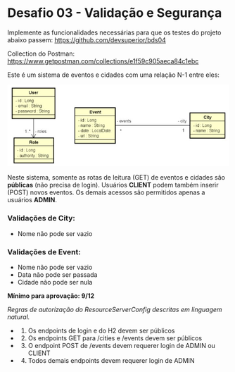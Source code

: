 # Desafio 03 - Validação e Segurança

Implemente as funcionalidades necessárias para que os testes do projeto abaixo passem:
https://github.com/devsuperior/bds04

Collection do Postman:
https://www.getpostman.com/collections/e1f59c905aeca84c1ebc

Este é um sistema de eventos e cidades com uma relação N-1 entre eles:



![Alt text](eventcity.jpg)

Neste sistema, somente as rotas de leitura (GET) de eventos e cidades são **públicas** (não precisa de login). Usuários **CLIENT** podem também inserir (POST) novos eventos. Os demais acessos são permitidos apenas a usuários **ADMIN**.


### Validações de City:
- Nome não pode ser vazio

### Validações de Event:
- Nome não pode ser vazio
- Data não pode ser passada 
- Cidade não pode ser nula

**Mínimo para aprovação: 9/12**

*Regras de autorização do ResourceServerConfig descritas em linguagem natural.*
* 1) Os endpoints de login e do H2 devem ser públicos
* 2) Os endpoints GET para /cities e /events devem ser públicos
* 3) O endpoint POST de /events devem requerer login de ADMIN ou CLIENT
* 4) Todos demais endpoints devem requerer login de ADMIN

